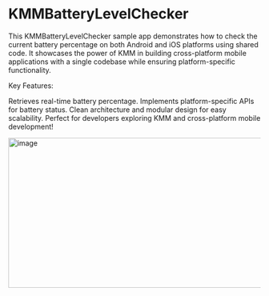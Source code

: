 # KMMBatteryLevelChecker

This KMMBatteryLevelChecker sample app demonstrates how to check the current battery percentage on both Android and iOS platforms using shared code. It showcases the power of KMM in building cross-platform mobile applications with a single codebase while ensuring platform-specific functionality.

Key Features:

Retrieves real-time battery percentage.
Implements platform-specific APIs for battery status.
Clean architecture and modular design for easy scalability.
Perfect for developers exploring KMM and cross-platform mobile development!

<img src="https://github.com/user-attachments/assets/46860b0f-1a0a-4383-b88d-1274cb1da2ce" alt="image" width="600" height="300" />
